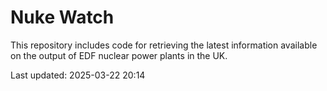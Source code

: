 # Nuke Watch

This repository includes code for retrieving the latest information available on the output of EDF nuclear power plants in the UK.

Last updated: 2025-03-22 20:14